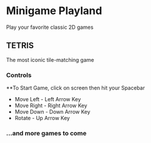 # Minigame Playland
Play your favorite classic 2D games

## TETRIS
The most iconic tile-matching game

### Controls
**To Start Game, click on screen then hit your Spacebar

* Move Left - Left Arrow Key
* Move Right - Right Arrow Key
* Move Down - Down Arrow Key
* Rotate - Up Arrow Key


### ...and more games to come


